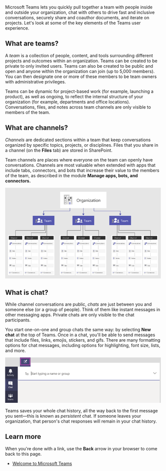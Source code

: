 Microsoft Teams lets you quickly pull together a team with people inside and outside your organization, chat with others to drive fast and inclusive conversations, securely share and coauthor documents, and iterate on projects. Let's look at some of the key elements of the Teams user experience.
 
## What are teams?

A *team* is a collection of people, content, and tools surrounding different projects and outcomes within an organization. Teams can be created to be private to only invited users. Teams can also be created to be public and open and anyone within the organization can join (up to 5,000 members). You can then designate one or more of these members to be team owners with administrative privileges.

Teams can be dynamic for project-based work (for example, launching a product), as well as ongoing, to reflect the internal structure of your organization (for example, departments and office locations). Conversations, files, and notes across team channels are only visible to members of the team.

## What are channels?

*Channels* are dedicated sections within a team that keep conversations organized by specific topics, projects, or disciplines. Files that you share in a channel (on the **Files** tab) are stored in SharePoint.

Team channels are places where everyone on the team can openly have conversations. Channels are most valuable when extended with apps that include tabs, connectors, and bots that increase their value to the members of the team, as described in the module **Manage apps, bots, and connectors.**

![Example of a team created to align with organizational structure](../media/user-exp-channels.png)

## What is chat?

While channel conversations are public, *chats* are just between you and someone else (or a group of people). Think of them like instant messages in other messaging apps. Private chats are only visible to the chat participants.

You start one-on-one and group chats the same way: by selecting **New chat** at the top of Teams. Once in a chat, you'll be able to send messages that include files, links, emojis, stickers, and gifs. There are many formatting options for chat messages, including options for highlighting, font size, lists, and more.

![Chat window](../media/user-exp-chat.png)

Teams saves your whole chat history, all the way back to the first message you sent—this is known as *persistent* chat. If someone leaves your organization, that person's chat responses will remain in your chat history.

## Learn more

When you're done with a link, use the **Back** arrow in your browser to come back to this page.

- [Welcome to Microsoft Teams](/microsoftteams/teams-overview)
